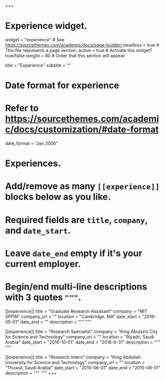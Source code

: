 +++
# Experience widget.
widget = "experience"  # See https://sourcethemes.com/academic/docs/page-builder/
headless = true  # This file represents a page section.
active = true  # Activate this widget? true/false
weight = 80  # Order that this section will appear.

title = "Experience"
subtitle = ""

# Date format for experience
#   Refer to https://sourcethemes.com/academic/docs/customization/#date-format
date_format = "Jan 2006"

# Experiences.
#   Add/remove as many `[[experience]]` blocks below as you like.
#   Required fields are `title`, `company`, and `date_start`.
#   Leave `date_end` empty if it's your current employer.
#   Begin/end multi-line descriptions with 3 quotes `"""`.
[[experience]]
  title = "Graduate Research Assistant"
  company = "MIT SPPIN"
  company_url = ""
  location = "Cambridge, MA"
  date_start = "2019-05-01"
  date_end = ""
  description = """
  """

[[experience]]
  title = "Research Specialist"
  company = "King Abulaziz City for Science and Technology"
  company_url = ""
  location = "Riyadh, Saudi Arabia"
  date_start = "2016-10-01"
  date_end = "2018-6-31"
  description = """
  """

  [[experience]]
  title = "Research Intern"
  company = "King Abdullah University for Science and Technology"
  company_url = ""
  location = "Thuwal, Saudi Arabia"
  date_start = "2015-06-01"
  date_end = "2015-08-01"
  description = """
  """
+++
